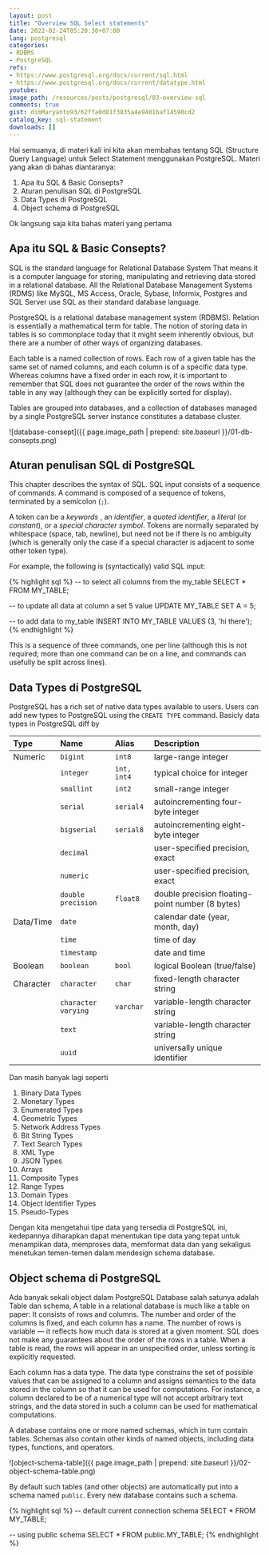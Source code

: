 ```yaml
---
layout: post
title: "Overview SQL Select statements"
date: 2022-02-24T05:20:30+07:00
lang: postgresql
categories:
- RDBMS
- PostgreSQL
refs: 
- https://www.postgresql.org/docs/current/sql.html
- https://www.postgresql.org/docs/current/datatype.html
youtube: 
image_path: /resources/posts/postgresql/03-overview-sql
comments: true
gist: dimMaryanto93/62ffa0d81f3835a4e9401baf14590cd2
catalog_key: sql-statement
downloads: []
---
```


Hai semuanya, di materi kali ini kita akan membahas tentang SQL (Structure Query Language) untuk Select Statement menggunakan PostgreSQL. Materi yang akan di bahas diantaranya:

1. Apa itu SQL & Basic Consepts?
2. Aturan penulisan SQL di PostgreSQL
3. Data Types di PostgreSQL
4. Object schema di PostgreSQL

Ok langsung saja kita bahas materi yang pertama

## Apa itu SQL & Basic Consepts?

SQL is the standard language for Relational Database System That means it is a computer language for storing, manipulating and retrieving data stored in a relational database. All the Relational Database Management Systems (RDMS) like MySQL, MS Access, Oracle, Sybase, Informix, Postgres and SQL Server use SQL as their standard database language.

PostgreSQL is a relational database management system (RDBMS). Relation is essentially a mathematical term for table. The notion of storing data in tables is so commonplace today that it might seem inherently obvious, but there are a number of other ways of organizing databases.

Each table is a named collection of rows. Each row of a given table has the same set of named columns, and each column is of a specific data type. Whereas columns have a fixed order in each row, it is important to remember that SQL does not guarantee the order of the rows within the table in any way (although they can be explicitly sorted for display).

Tables are grouped into databases, and a collection of databases managed by a single PostgreSQL server instance constitutes a database cluster.

![database-consept]({{ page.image_path | prepend: site.baseurl }}/01-db-consepts.png)

## Aturan penulisan SQL di PostgreSQL

This chapter describes the syntax of SQL. SQL input consists of a sequence of commands. A command is composed of a sequence of tokens, terminated by a semicolon (`;`). 

A token can be a _keywords_ , an _identifier_, a _quoted identifier_, a _literal_ (or _constant_), or a _special character symbol_. Tokens are normally separated by whitespace (space, tab, newline), but need not be if there is no ambiguity (which is generally only the case if a special character is adjacent to some other token type).

For example, the following is (syntactically) valid SQL input:

{% highlight sql %}
-- to select all columns from the my_table
SELECT * FROM MY_TABLE;

-- to update all data at column a set 5 value
UPDATE MY_TABLE SET A = 5;

-- to add data to my_table
INSERT INTO MY_TABLE VALUES (3, 'hi there');
{% endhighlight %}

This is a sequence of three commands, one per line (although this is not required; more than one command can be on a line, and commands can usefully be split across lines).

## Data Types di PostgreSQL

PostgreSQL has a rich set of native data types available to users. Users can add new types to PostgreSQL using the `CREATE TYPE` command. Basicly data types in PostgreSQL diff by

| Type          | Name                  | Alias         | Description                | 
| :---          | :---                  | :---          | :---                       | 
| Numeric       | `bigint`              | `int8`        | large-range integer        | 
|               | `integer`             | `int, int4`   | typical choice for integer |
|               | `smallint`            | `int2`        | small-range integer        | 
|               | `serial`              | `serial4`     | autoincrementing four-byte integer | 
|               | `bigserial`           | `serial8`     | autoincrementing eight-byte integer | 
|               | `decimal`             |               | user-specified precision, exact | 
|               | `numeric`             |               | user-specified precision, exact |
|               | `double precision`    | `float8`      | double precision floating-point number (8 bytes) |
| Data/Time     | `date`                |               | calendar date (year, month, day) | 
|               | `time`                |               | time of day | 
|               | `timestamp`           |               | date and time | 
| Boolean       | `boolean`             | `bool`        | logical Boolean (true/false) | 
| Character     | `character`           | `char`        | fixed-length character string | 
|               | `character varying`   | `varchar`     | variable-length character string | 
|               | `text`                |               | variable-length character string | 
|               | `uuid`                |               | universally unique identifier | 

Dan masih banyak lagi seperti

1. Binary Data Types
2. Monetary Types
3. Enumerated Types
4. Geometric Types
5. Network Address Types
6. Bit String Types
7. Text Search Types
8. XML Type
9. JSON Types
10. Arrays
11. Composite Types
12. Range Types
13. Domain Types
14. Object Identifier Types
15. Pseudo-Types

Dengan kita mengetahui tipe data yang tersedia di PostgreSQL ini, kedepannya diharapkan dapat menentukan tipe data yang tepat untuk menampikan data, memproses data, memformat data dan yang sekaligus menetukan temen-temen dalam mendesign schema database.

## Object schema di PostgreSQL

Ada banyak sekali object dalam PostgreSQL Database salah satunya adalah Table dan schema, A table in a relational database is much like a table on paper: It consists of rows and columns. The number and order of the columns is fixed, and each column has a name. The number of rows is variable — it reflects how much data is stored at a given moment. SQL does not make any guarantees about the order of the rows in a table. When a table is read, the rows will appear in an unspecified order, unless sorting is explicitly requested.

Each column has a data type. The data type constrains the set of possible values that can be assigned to a column and assigns semantics to the data stored in the column so that it can be used for computations. For instance, a column declared to be of a numerical type will not accept arbitrary text strings, and the data stored in such a column can be used for mathematical computations.

A database contains one or more named schemas, which in turn contain tables. Schemas also contain other kinds of named objects, including data types, functions, and operators.

![object-schema-table]({{ page.image_path | prepend: site.baseurl }}/02-object-schema-table.png)

By default such tables (and other objects) are automatically put into a schema named `public`. Every new database contains such a schema.


{% highlight sql %}
-- default current connection schema
SELECT * FROM MY_TABLE;

-- using public schema
SELECT * FROM public.MY_TABLE;
{% endhighlight %}
